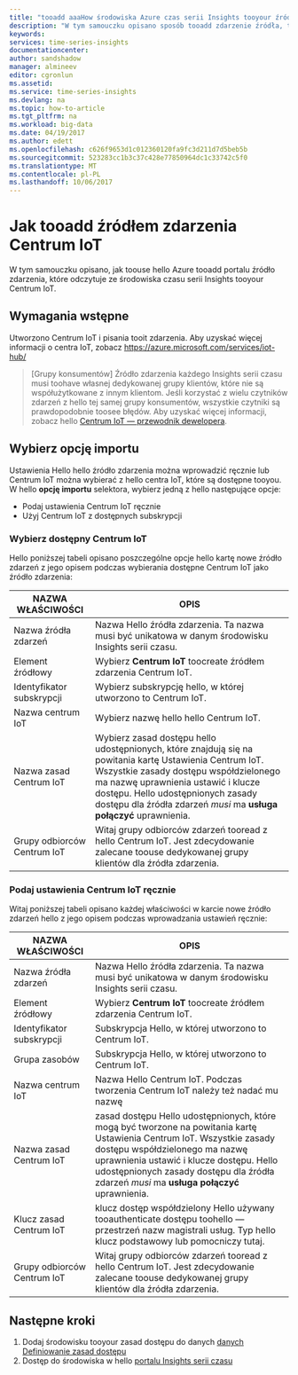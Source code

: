 ```yaml
---
title: "tooadd aaaHow środowiska Azure czas serii Insights tooyour źródła zdarzeń Centrum IoT | Dokumentacja firmy Microsoft"
description: "W tym samouczku opisano sposób tooadd zdarzenie źródła, to znaczy połączenia tooan środowiska czasu serii Insights tooyour Centrum IoT"
keywords: 
services: time-series-insights
documentationcenter: 
author: sandshadow
manager: almineev
editor: cgronlun
ms.assetid: 
ms.service: time-series-insights
ms.devlang: na
ms.topic: how-to-article
ms.tgt_pltfrm: na
ms.workload: big-data
ms.date: 04/19/2017
ms.author: edett
ms.openlocfilehash: c626f9653d1c012360120fa9fc3d211d7d5beb5b
ms.sourcegitcommit: 523283cc1b3c37c428e77850964dc1c33742c5f0
ms.translationtype: MT
ms.contentlocale: pl-PL
ms.lasthandoff: 10/06/2017
---
```

# <a name="how-tooadd-an-iot-hub-event-source"></a>Jak tooadd źródłem zdarzenia Centrum IoT

W tym samouczku opisano, jak toouse hello Azure tooadd portalu źródło zdarzenia, które odczytuje ze środowiska czasu serii Insights tooyour Centrum IoT.

## <a name="prerequisites"></a>Wymagania wstępne

Utworzono Centrum IoT i pisania tooit zdarzenia. Aby uzyskać więcej informacji o centra IoT, zobacz <https://azure.microsoft.com/services/iot-hub/>

> [Grupy konsumentów] Źródło zdarzenia każdego Insights serii czasu musi toohave własnej dedykowanej grupy klientów, które nie są współużytkowane z innym klientom. Jeśli korzystać z wielu czytników zdarzeń z hello tej samej grupy konsumentów, wszystkie czytniki są prawdopodobnie toosee błędów. Aby uzyskać więcej informacji, zobacz hello [Centrum IoT — przewodnik dewelopera](../iot-hub/iot-hub-devguide.md).

## <a name="choose-an-import-option"></a>Wybierz opcję importu

Ustawienia Hello hello źródło zdarzenia można wprowadzić ręcznie lub Centrum IoT można wybierać z hello centra IoT, które są dostępne tooyou.
W hello **opcję importu** selektora, wybierz jedną z hello następujące opcje:

* Podaj ustawienia Centrum IoT ręcznie
* Użyj Centrum IoT z dostępnych subskrypcji

### <a name="select-an-available-iot-hub"></a>Wybierz dostępny Centrum IoT

Hello poniższej tabeli opisano poszczególne opcje hello kartę nowe źródło zdarzeń z jego opisem podczas wybierania dostępne Centrum IoT jako źródło zdarzenia:

| NAZWA WŁAŚCIWOŚCI | OPIS |
| --- | --- |
| Nazwa źródła zdarzeń | Nazwa Hello źródła zdarzenia. Ta nazwa musi być unikatowa w danym środowisku Insights serii czasu.
| Element źródłowy | Wybierz **Centrum IoT** toocreate źródłem zdarzenia Centrum IoT.
| Identyfikator subskrypcji | Wybierz subskrypcję hello, w której utworzono to Centrum IoT.
| Nazwa centrum IoT | Wybierz nazwę hello hello Centrum IoT.
| Nazwa zasad Centrum IoT | Wybierz zasad dostępu hello udostępnionych, które znajdują się na powitania kartę Ustawienia Centrum IoT. Wszystkie zasady dostępu współdzielonego ma nazwę uprawnienia ustawić i klucze dostępu. Hello udostępnionych zasady dostępu dla źródła zdarzeń *musi* ma **usługa połączyć** uprawnienia.
| Grupy odbiorców Centrum IoT | Witaj grupy odbiorców zdarzeń tooread z hello Centrum IoT. Jest zdecydowanie zalecane toouse dedykowanej grupy klientów dla źródła zdarzenia.

### <a name="provide-iot-hub-settings-manually"></a>Podaj ustawienia Centrum IoT ręcznie

Witaj poniższej tabeli opisano każdej właściwości w karcie nowe źródło zdarzeń hello z jego opisem podczas wprowadzania ustawień ręcznie:

| NAZWA WŁAŚCIWOŚCI | OPIS |
| --- | --- |
| Nazwa źródła zdarzeń | Nazwa Hello źródła zdarzenia. Ta nazwa musi być unikatowa w danym środowisku Insights serii czasu.
| Element źródłowy | Wybierz **Centrum IoT** toocreate źródłem zdarzenia Centrum IoT.
| Identyfikator subskrypcji | Subskrypcja Hello, w której utworzono to Centrum IoT.
| Grupa zasobów | Subskrypcja Hello, w której utworzono to Centrum IoT.
| Nazwa centrum IoT | Nazwa Hello Centrum IoT. Podczas tworzenia Centrum IoT należy też nadać mu nazwę
| Nazwa zasad Centrum IoT | zasad dostępu Hello udostępnionych, które mogą być tworzone na powitania kartę Ustawienia Centrum IoT. Wszystkie zasady dostępu współdzielonego ma nazwę uprawnienia ustawić i klucze dostępu. Hello udostępnionych zasady dostępu dla źródła zdarzeń *musi* ma **usługa połączyć** uprawnienia.
| Klucz zasad Centrum IoT | klucz dostęp współdzielony Hello używany tooauthenticate dostępu toohello — przestrzeń nazw magistrali usług. Typ hello klucz podstawowy lub pomocniczy tutaj.
| Grupy odbiorców Centrum IoT | Witaj grupy odbiorców zdarzeń tooread z hello Centrum IoT. Jest zdecydowanie zalecane toouse dedykowanej grupy klientów dla źródła zdarzenia.

## <a name="next-steps"></a>Następne kroki

1. Dodaj środowisku tooyour zasad dostępu do danych [danych Definiowanie zasad dostępu](time-series-insights-data-access.md)
1. Dostęp do środowiska w hello [portalu Insights serii czasu](https://insights.timeseries.azure.com)

